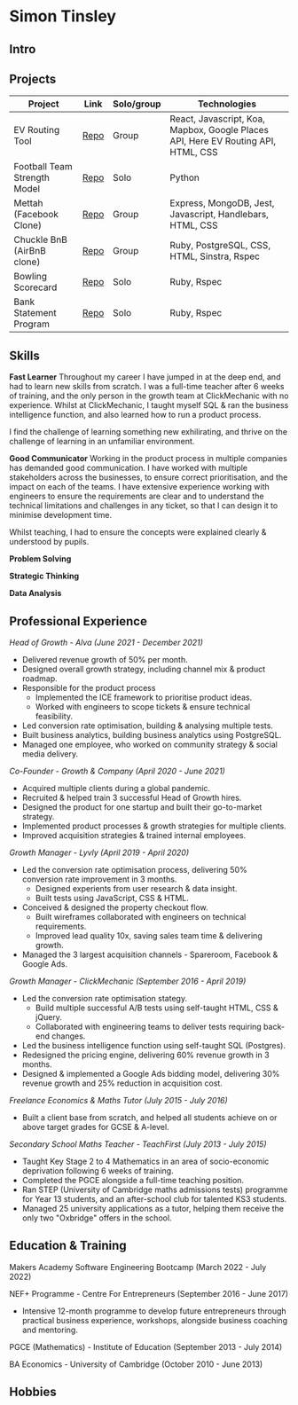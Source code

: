 # Simon Tinsley

## Intro

## Projects

| Project | Link | Solo/group | Technologies |
| ------- | ---- | ---------- | ------------ |
| EV Routing Tool | [Repo](https://github.com/sjtinsley/ev-routing) | Group | React, Javascript, Koa, Mapbox, Google Places API, Here EV Routing API, HTML, CSS |
| Football Team Strength Model | [Repo](https://github.com/sjtinsley/teamstrengthmodel) | Solo | Python |
| Mettah (Facebook Clone) | [Repo](https://github.com/tomoneill32/acebook-allowTeamToReceiveName) | Group | Express, MongoDB, Jest, Javascript, Handlebars, HTML, CSS |
| Chuckle BnB (AirBnB clone) | [Repo](https://github.com/sjtinsley/chuckle_brothers_bnb) | Group | Ruby, PostgreSQL, CSS, HTML, Sinstra, Rspec |
| Bowling Scorecard | [Repo](https://github.com/sjtinsley/bowling-scorecard-ruby) | Solo | Ruby, Rspec |
| Bank Statement Program | [Repo](https://github.com/sjtinsley/bank-tech-test) | Solo | Ruby, Rspec |

## Skills

**Fast Learner**
Throughout my career I have jumped in at the deep end, and had to learn new skills from scratch. I was a full-time teacher after 6 weeks of training, and the only person in the growth team at ClickMechanic with no experience. Whilst at ClickMechanic, I taught myself SQL & ran the business intelligence function, and also learned how to run a product process.

I find the challenge of learning something new exhilirating, and thrive on the challenge of learning in an unfamiliar environment.

**Good Communicator**
Working in the product process in multiple companies has demanded good communication. I have worked with multiple stakeholders across the businesses, to ensure correct prioritisation, and the impact on each of the teams. I have extensive experience working with engineers to ensure the requirements are clear and to understand the technical limitations and challenges in any ticket, so that I can design it to minimise development time.

Whilst teaching, I had to ensure the concepts were explained clearly & understood by pupils.

**Problem Solving**


**Strategic Thinking**


**Data Analysis**


## Professional Experience

*Head of Growth - Alva (June 2021 - December 2021)*
* Delivered revenue growth of 50% per month. 
* Designed overall growth strategy, including channel mix & product roadmap.
* Responsible for the product process
  * Implemented the ICE framework to prioritise product ideas.
  * Worked with engineers to scope tickets & ensure technical feasibility.
* Led conversion rate optimisation, building & analysing multiple tests.
* Built business analytics, building business analytics using PostgreSQL.
* Managed one employee, who worked on community strategy & social media delivery.

*Co-Founder - Growth & Company (April 2020 - June 2021)*
* Acquired multiple clients during a global pandemic.
* Recruited & helped train 3 successful Head of Growth hires.
* Designed the product for one startup and built their go-to-market strategy.
* Implemented product processes & growth strategies for multiple clients.
* Improved acquisition strategies & trained internal employees.

*Growth Manager - Lyvly (April 2019 - April 2020)*
* Led the conversion rate optimisation process, delivering 50% conversion rate improvement in 3 months.
  * Designed experients from user research & data insight.
  * Built tests using JavaScript, CSS & HTML.
* Conceived & designed the property checkout flow.
  * Built wireframes collaborated with engineers on technical requirements.
  * Improved lead quality 10x, saving sales team time & delivering growth.
* Managed the 3 largest acquisition channels - Spareroom, Facebook & Google Ads.

*Growth Manager - ClickMechanic (September 2016 - April 2019)*
* Led the conversion rate optimisation stategy.
  * Build multiple successful A/B tests using self-taught HTML, CSS & jQuery.
  * Collaborated with engineering teams to deliver tests requiring back-end changes.
* Led the business intelligence function using self-taught SQL (Postgres).
* Redesigned the pricing engine, delivering 60% revenue growth in 3 months.
* Designed & implemented a Google Ads bidding model, delivering 30% revenue growth and 25% reduction in acquisition cost.

*Freelance Economics & Maths Tutor (July 2015 - July 2016)*
* Built a client base from scratch, and helped all students achieve on or above target grades for GCSE & A-level.

*Secondary School Maths Teacher - TeachFirst (July 2013 - July 2015)*
* Taught Key Stage 2 to 4 Mathematics in an area of socio-economic deprivation following 6 weeks of training.
* Completed the PGCE alongside a full-time teaching position.
* Ran STEP (University of Cambridge maths admissions tests) programme for Year 13 students, and an after-school club for talented KS3 students.
* Managed 25 university applications as a tutor, helping them receive the only two "Oxbridge" offers in the school.


## Education & Training

Makers Academy Software Engineering Bootcamp (March 2022 - July 2022)

NEF+ Programme - Centre For Entrepreneurs (September 2016 - June 2017)
* Intensive 12-month programme to develop future entrepreneurs through practical business experience, workshops, alongside business coaching and mentoring.

PGCE (Mathematics) - Institute of Education (September 2013 - July 2014)

BA Economics - University of Cambridge (October 2010 - June 2013)

## Hobbies